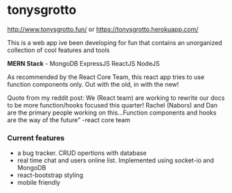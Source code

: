 # tonysgrotto

http://www.tonysgrotto.fun/ or https://tonysgrotto.herokuapp.com/

This is a web app ive been developing for fun that contains an unorganized collection of cool features and tools

**MERN Stack** - MongoDB ExpressJS ReactJS NodeJS

As recommended by the React Core Team, this react app tries to use function components only. Out with the old, in with the new!

Quote from my reddit post:
We (React team) are working to rewrite our docs to be more function/hooks focused this quarter! Rachel (Nabors) and Dan are the primary people working on this...Function components and hooks are the way of the future" -react core team

### Current features

- a bug tracker. CRUD opertions with database
- real time chat and users online list. Implemented using socket-io and MongoDB
- react-bootstrap styling
- mobile friendly
